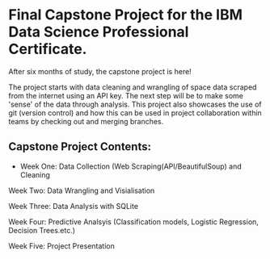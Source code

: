 # Final Capstone Project for the IBM Data Science Professional Certificate.<br>

After six months of study, the capstone project is here!

The project starts with data cleaning and wrangling of space data scraped from the internet using an API key.
The next step will be to make some 'sense' of the data through analysis.
This project also showcases the use of git (version control) and how this can be used in project collaboration within teams by checking out and merging branches.  

## Capstone Project Contents:  

+ Week One: Data Collection (Web Scraping(API/BeautifulSoup) and Cleaning  

Week Two: Data Wrangling and Visialisation  

Week Three: Data Analysis with SQLite  

Week Four: Predictive Analsyis (Classification models, Logistic Regression, Decision Trees.etc.)  

Week Five: Project Presentation
